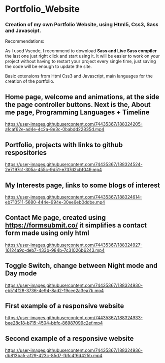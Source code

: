 # Portfolio_Website

### Creation of my own Portfolio Website, using Html5, Css3, Sass and Javascipt.

Recommendations: 

As I used Vscode, I recommend to download **Sass and Live Sass compiler** the last one just right click and start using it. It will be easier to work on your project without having to restart your project every single time, just saving the code will be enough to update the site.

Basic extensions from Html Css3 and Javascript, main languages for the creation of the portfolio.

## Home page, welcome and animations, at the side the page controller buttons. Next is the, About me page, Programming Languages + Timeline

https://user-images.githubusercontent.com/74435367/188324205-a1caf62e-ad4e-4c2a-8e3c-0babdd22835d.mp4

## Portfolio, projects with links to github respositories

https://user-images.githubusercontent.com/74435367/188324524-2e7197c1-305a-455c-9d51-e737d2cbf049.mp4

## My Interests page, links to some blogs of interest

https://user-images.githubusercontent.com/74435367/188324614-eb710511-5680-444e-994e-30ee6eb0ddbe.mp4

## Contact Me page, created using https://formsubmit.co/ it simplifies a contact form made using only html

https://user-images.githubusercontent.com/74435367/188324927-16124a9c-deb7-433b-984b-7c31026b6243.mp4

## Toggle Switch, change between Night mode and Day mode

https://user-images.githubusercontent.com/74435367/188324930-eb514f28-3736-4e94-8ad2-19cee2a3ea7b.mp4

## First example of a responsive website

https://user-images.githubusercontent.com/74435367/188324933-bee28c18-b715-4504-bbfc-86987099c2ef.mp4

## Second example of a responsive website

https://user-images.githubusercontent.com/74435367/188324936-db813ba5-af29-423c-85d7-fb1c4f6d425b.mp4

